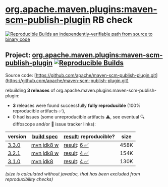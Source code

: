 [org.apache.maven.plugins:maven-scm-publish-plugin](https://central.sonatype.com/artifact/org.apache.maven.plugins/maven-scm-publish-plugin/versions) RB check
=======

[![Reproducible Builds](https://reproducible-builds.org/images/logos/rb.svg) an independently-verifiable path from source to binary code](https://reproducible-builds.org/)

## Project: [org.apache.maven.plugins:maven-scm-publish-plugin](https://central.sonatype.com/artifact/org.apache.maven.plugins/maven-scm-publish-plugin/versions) [![Reproducible Builds](https://img.shields.io/endpoint?url=https://raw.githubusercontent.com/jvm-repo-rebuild/reproducible-central/master/content/org/apache/maven/plugins/maven-scm-publish-plugin/badge.json)](https://github.com/jvm-repo-rebuild/reproducible-central/blob/master/content/org/apache/maven/plugins/maven-scm-publish-plugin/README.md)

Source code: [https://github.com/apache/maven-scm-publish-plugin.git](https://github.com/apache/maven-scm-publish-plugin.git)

rebuilding **3 releases** of org.apache.maven.plugins:maven-scm-publish-plugin:
- **3** releases were found successfully **fully reproducible** (100% reproducible artifacts :white_check_mark:),
- 0 had issues (some unreproducible artifacts :warning:, see eventual :mag: diffoscope and/or :memo: issue tracker links):

| version | [build spec](/BUILDSPEC.md) | [result](https://reproducible-builds.org/docs/jvm/): reproducible? | size |
| -- | --------- | ------ | -- |
| [3.3.0](https://central.sonatype.com/artifact/org.apache.maven.plugins/maven-scm-publish-plugin/3.3.0/pom) | [mvn jdk8 w](maven-scm-publish-plugin-3.3.0.buildspec) | [result](maven-scm-publish-plugin-3.3.0.buildinfo): [6 :white_check_mark: ](maven-scm-publish-plugin-3.3.0.buildcompare) | 458K |
| [3.2.1](https://central.sonatype.com/artifact/org.apache.maven.plugins/maven-scm-publish-plugin/3.2.1/pom) | [mvn jdk8 w](maven-scm-publish-plugin-3.2.1.buildspec) | [result](maven-scm-publish-plugin-3.2.1.buildinfo): [4 :white_check_mark: ](maven-scm-publish-plugin-3.2.1.buildcompare) | 154K |
| [3.1.0](https://central.sonatype.com/artifact/org.apache.maven.plugins/maven-scm-publish-plugin/3.1.0/pom) | [mvn jdk8](maven-scm-publish-plugin-3.1.0.buildspec) | [result](maven-scm-publish-plugin-3.1.0.buildinfo): [4 :white_check_mark: ](maven-scm-publish-plugin-3.1.0.buildcompare) | 130K |

<i>(size is calculated without javadoc, that has been excluded from reproducibility checks)</i>
